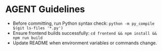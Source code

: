 # AGENT Guidelines

- Before committing, run Python syntax check:
  `python -m py_compile $(git ls-files '*.py')`
- Ensure frontend builds successfully:
  `cd frontend && npm install && npm run build`
- Update README when environment variables or commands change.
